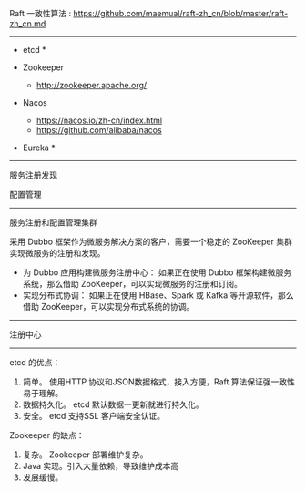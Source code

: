 Raft 一致性算法 : https://github.com/maemual/raft-zh_cn/blob/master/raft-zh_cn.md

---

- etcd
    * 

- Zookeeper
    * http://zookeeper.apache.org/

- Nacos
    * https://nacos.io/zh-cn/index.html
    * https://github.com/alibaba/nacos

- Eureka
    * 

---

服务注册发现

配置管理


---

服务注册和配置管理集群

采用 Dubbo 框架作为微服务解决方案的客户，需要一个稳定的 ZooKeeper 集群实现微服务的注册和发现。

* 为 Dubbo 应用构建微服务注册中心： 如果正在使用 Dubbo 框架构建微服务系统，那么借助 ZooKeeper，可以实现微服务的注册和订阅。
* 实现分布式协调： 如果正在使用 HBase、Spark 或 Kafka 等开源软件，那么借助 ZooKeeper，可以实现分布式系统的协调。

---


注册中心

---

etcd 的优点： 
1. 简单。 使用HTTP 协议和JSON数据格式，接入方便，Raft 算法保证强一致性易于理解。 
2. 数据持久化。 etcd 默认数据一更新就进行持久化。 
3. 安全。 etcd 支持SSL 客户端安全认证。 

Zookeeper 的缺点： 
1. 复杂。 Zookeeper 部署维护复杂。 
2. Java 实现。引入大量依赖，导致维护成本高 
3. 发展缓慢。

